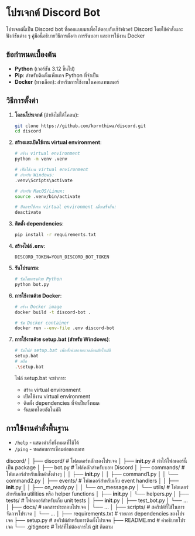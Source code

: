 # โปรเจกต์ Discord Bot

โปรเจกต์นี้เป็น Discord bot ที่ออกแบบมาเพื่อโต้ตอบกับเซิร์ฟเวอร์ Discord โดยใช้คำสั่งและฟังก์ชันต่าง ๆ คู่มือนี้อธิบายวิธีการตั้งค่า การรันบอท และการใช้งาน Docker

## ข้อกำหนดเบื้องต้น

- **Python** (เวอร์ชัน 3.12 ขึ้นไป)
- **Pip**: สำหรับติดตั้งแพ็กเกจ Python ที่จำเป็น
- **Docker** (ทางเลือก): สำหรับการใช้งานในคอนเทนเนอร์

## วิธีการตั้งค่า

1. **โคลนโปรเจกต์** (ถ้ายังไม่ได้โคลน):

   ```bash
   git clone https://github.com/kornthiwa/discord.git
   cd discord
   ```

2. **สร้างและเปิดใช้งาน virtual environment**:

   ```bash
   # สร้าง virtual environment
   python -m venv .venv

   # เปิดใช้งาน virtual environment
   # สำหรับ Windows:
   .venv\Scripts\activate

   # สำหรับ MacOS/Linux:
   source .venv/bin/activate

   # ปิดการใช้งาน virtual environment เมื่อเสร็จสิ้น:
   deactivate
   ```

3. **ติดตั้ง dependencies**:

   ```bash
   pip install -r requirements.txt
   ```

4. **สร้างไฟล์ .env**:

   ```env
   DISCORD_TOKEN=YOUR_DISCORD_BOT_TOKEN
   ```

5. **รันโปรแกรม**:

   ```bash
   # รันโดยตรงด้วย Python
   python bot.py
   ```

6. **การใช้งานด้วย Docker**:

   ```bash
   # สร้าง Docker image
   docker build -t discord-bot .

   # รัน Docker container
   docker run --env-file .env discord-bot
   ```

7. **การใช้งานด้วย setup.bat (สำหรับ Windows)**:

   ```bash
   # รันไฟล์ setup.bat เพื่อตั้งค่าสภาพแวดล้อมอัตโนมัติ
   setup.bat
   # หรือ
   .\setup.bat
   ```

   ไฟล์ setup.bat จะทำการ:
   - สร้าง virtual environment
   - เปิดใช้งาน virtual environment
   - ติดตั้ง dependencies ที่จำเป็นทั้งหมด
   - รันบอทโดยอัตโนมัติ

## การใช้งานคำสั่งพื้นฐาน

- `/help` - แสดงคำสั่งทั้งหมดที่ใช้ได้
- `/ping` - ทดสอบการเชื่อมต่อของบอท


discord/
│
├── discord/            # โฟลเดอร์หลักของโปรเจค
│   ├── __init__.py     # ทำให้โฟลเดอร์นี้เป็น package
│   ├── bot.py          # ไฟล์หลักสำหรับบอท Discord
│   ├── commands/       # โฟลเดอร์สำหรับเก็บคำสั่งต่างๆ
│   │   ├── __init__.py
│   │   ├── command1.py
│   │   └── command2.py
│   ├── events/         # โฟลเดอร์สำหรับเก็บ event handlers
│   │   ├── __init__.py
│   │   ├── on_ready.py
│   │   └── on_message.py
│   └── utils/          # โฟลเดอร์สำหรับเก็บ utilities หรือ helper functions
│       ├── __init__.py
│       └── helpers.py
│
├── tests/              # โฟลเดอร์สำหรับเก็บ unit tests
│   ├── __init__.py
│   ├── test_bot.py
│   └── ...
│
├── docs/               # เอกสารประกอบโปรเจค
│   └── ...
│
├── scripts/            # สคริปต์ที่ใช้ในการจัดการโปรเจค
│   └── ...
│
├── requirements.txt    # รายการ dependencies ของโปรเจค
├── setup.py            # สคริปต์สำหรับการติดตั้งโปรเจค
├── README.md           # คำอธิบายโปรเจค
└── .gitignore          # ไฟล์ที่ไม่ต้องการให้ git ติดตาม 
